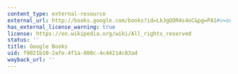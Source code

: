 ```yaml
---
content_type: external-resource
external_url: http://books.google.com/books?id=LkJgQOR4s4oC&pg=PA1#v=onepage
has_external_license_warning: true
license: https://en.wikipedia.org/wiki/All_rights_reserved
status: ''
title: Google Books
uid: f9021b10-2afe-4f1a-800c-4c44214c83ad
wayback_url: ''
---
```


